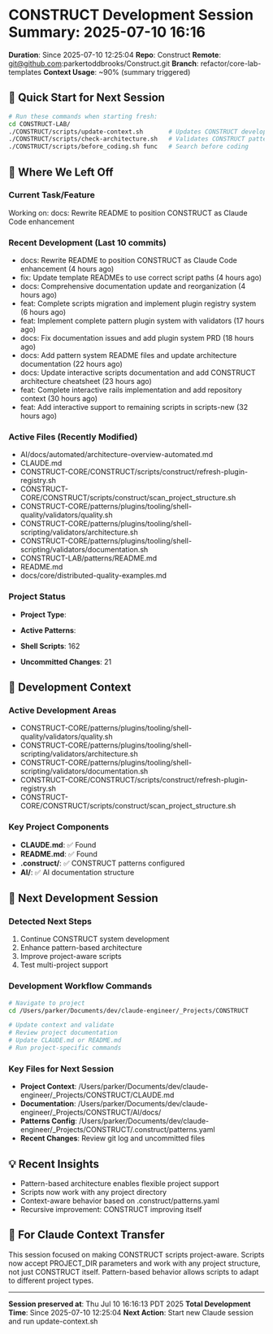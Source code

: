 # CONSTRUCT Development Session Summary: 2025-07-10 16:16
**Duration**: Since 2025-07-10 12:25:04
**Repo**: Construct
**Remote**: git@github.com:parkertoddbrooks/Construct.git
**Branch**: refactor/core-lab-templates
**Context Usage**: ~90% (summary triggered)

## 🎯 Quick Start for Next Session
```bash
# Run these commands when starting fresh:
cd CONSTRUCT-LAB/
./CONSTRUCT/scripts/update-context.sh       # Updates CONSTRUCT development context
./CONSTRUCT/scripts/check-architecture.sh   # Validates CONSTRUCT patterns
./CONSTRUCT/scripts/before_coding.sh func   # Search before coding
```

## 📍 Where We Left Off

### Current Task/Feature
Working on: docs: Rewrite README to position CONSTRUCT as Claude Code enhancement

### Recent Development (Last 10 commits)
- docs: Rewrite README to position CONSTRUCT as Claude Code enhancement (4 hours ago)
- fix: Update template READMEs to use correct script paths (4 hours ago)
- docs: Comprehensive documentation update and reorganization (4 hours ago)
- feat: Complete scripts migration and implement plugin registry system (6 hours ago)
- feat: Implement complete pattern plugin system with validators (17 hours ago)
- docs: Fix documentation issues and add plugin system PRD (18 hours ago)
- docs: Add pattern system README files and update architecture documentation (22 hours ago)
- docs: Update interactive scripts documentation and add CONSTRUCT architecture cheatsheet (23 hours ago)
- feat: Complete interactive rails implementation and add repository context (30 hours ago)
- feat: Add interactive support to remaining scripts in scripts-new (32 hours ago)

### Active Files (Recently Modified)
- AI/docs/automated/architecture-overview-automated.md
- CLAUDE.md
- CONSTRUCT-CORE/CONSTRUCT/scripts/construct/refresh-plugin-registry.sh
- CONSTRUCT-CORE/CONSTRUCT/scripts/construct/scan_project_structure.sh
- CONSTRUCT-CORE/patterns/plugins/tooling/shell-quality/validators/quality.sh
- CONSTRUCT-CORE/patterns/plugins/tooling/shell-scripting/validators/architecture.sh
- CONSTRUCT-CORE/patterns/plugins/tooling/shell-scripting/validators/documentation.sh
- CONSTRUCT-LAB/patterns/README.md
- README.md
- docs/core/distributed-quality-examples.md

### Project Status
- **Project Type**: 
- **Active Patterns**: 
- **Shell Scripts**:      162



- **Uncommitted Changes**:       21

## 🔧 Development Context

### Active Development Areas
- CONSTRUCT-CORE/patterns/plugins/tooling/shell-quality/validators/quality.sh
- CONSTRUCT-CORE/patterns/plugins/tooling/shell-scripting/validators/architecture.sh
- CONSTRUCT-CORE/patterns/plugins/tooling/shell-scripting/validators/documentation.sh
- CONSTRUCT-CORE/CONSTRUCT/scripts/construct/refresh-plugin-registry.sh
- CONSTRUCT-CORE/CONSTRUCT/scripts/construct/scan_project_structure.sh

### Key Project Components
- **CLAUDE.md**: ✅ Found
- **README.md**: ✅ Found
- **.construct/**: ✅ CONSTRUCT patterns configured
- **AI/**: ✅ AI documentation structure

## 🚀 Next Development Session

### Detected Next Steps
1. Continue CONSTRUCT system development
2. Enhance pattern-based architecture
3. Improve project-aware scripts
4. Test multi-project support

### Development Workflow Commands
```bash
# Navigate to project
cd /Users/parker/Documents/dev/claude-engineer/_Projects/CONSTRUCT

# Update context and validate
# Review project documentation
# Update CLAUDE.md or README.md
# Run project-specific commands
```

### Key Files for Next Session
- **Project Context**: /Users/parker/Documents/dev/claude-engineer/_Projects/CONSTRUCT/CLAUDE.md
- **Documentation**: /Users/parker/Documents/dev/claude-engineer/_Projects/CONSTRUCT/AI/docs/
- **Patterns Config**: /Users/parker/Documents/dev/claude-engineer/_Projects/CONSTRUCT/.construct/patterns.yaml
- **Recent Changes**: Review git log and uncommitted files

## 💡 Recent Insights
- Pattern-based architecture enables flexible project support
- Scripts now work with any project directory
- Context-aware behavior based on .construct/patterns.yaml
- Recursive improvement: CONSTRUCT improving itself

## 🤖 For Claude Context Transfer
This session focused on making CONSTRUCT scripts project-aware. Scripts now accept PROJECT_DIR parameters and work with any project structure, not just CONSTRUCT itself. Pattern-based behavior allows scripts to adapt to different project types.

---
**Session preserved at**: Thu Jul 10 16:16:13 PDT 2025
**Total Development Time**: Since 2025-07-10 12:25:04
**Next Action**: Start new Claude session and run update-context.sh
